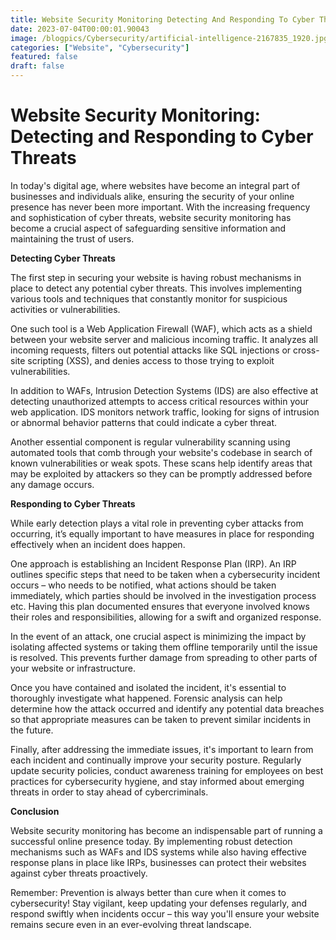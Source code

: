 ```yaml
---
title: Website Security Monitoring Detecting And Responding To Cyber Threats
date: 2023-07-04T00:00:01.90043
image: /blogpics/Cybersecurity/artificial-intelligence-2167835_1920.jpg
categories: ["Website", "Cybersecurity"]
featured: false
draft: false
---
```

# Website Security Monitoring: Detecting and Responding to Cyber Threats

In today's digital age, where websites have become an integral part of businesses and individuals alike, ensuring the security of your online presence has never been more important. With the increasing frequency and sophistication of cyber threats, website security monitoring has become a crucial aspect of safeguarding sensitive information and maintaining the trust of users.

**Detecting Cyber Threats**

The first step in securing your website is having robust mechanisms in place to detect any potential cyber threats. This involves implementing various tools and techniques that constantly monitor for suspicious activities or vulnerabilities. 

One such tool is a Web Application Firewall (WAF), which acts as a shield between your website server and malicious incoming traffic. It analyzes all incoming requests, filters out potential attacks like SQL injections or cross-site scripting (XSS), and denies access to those trying to exploit vulnerabilities.

In addition to WAFs, Intrusion Detection Systems (IDS) are also effective at detecting unauthorized attempts to access critical resources within your web application. IDS monitors network traffic, looking for signs of intrusion or abnormal behavior patterns that could indicate a cyber threat.

Another essential component is regular vulnerability scanning using automated tools that comb through your website's codebase in search of known vulnerabilities or weak spots. These scans help identify areas that may be exploited by attackers so they can be promptly addressed before any damage occurs.

**Responding to Cyber Threats**

While early detection plays a vital role in preventing cyber attacks from occurring, it’s equally important to have measures in place for responding effectively when an incident does happen.

One approach is establishing an Incident Response Plan (IRP). An IRP outlines specific steps that need to be taken when a cybersecurity incident occurs – who needs to be notified, what actions should be taken immediately, which parties should be involved in the investigation process etc. Having this plan documented ensures that everyone involved knows their roles and responsibilities, allowing for a swift and organized response.

In the event of an attack, one crucial aspect is minimizing the impact by isolating affected systems or taking them offline temporarily until the issue is resolved. This prevents further damage from spreading to other parts of your website or infrastructure.

Once you have contained and isolated the incident, it's essential to thoroughly investigate what happened. Forensic analysis can help determine how the attack occurred and identify any potential data breaches so that appropriate measures can be taken to prevent similar incidents in the future.

Finally, after addressing the immediate issues, it's important to learn from each incident and continually improve your security posture. Regularly update security policies, conduct awareness training for employees on best practices for cybersecurity hygiene, and stay informed about emerging threats in order to stay ahead of cybercriminals.

**Conclusion**

Website security monitoring has become an indispensable part of running a successful online presence today. By implementing robust detection mechanisms such as WAFs and IDS systems while also having effective response plans in place like IRPs, businesses can protect their websites against cyber threats proactively.

Remember: Prevention is always better than cure when it comes to cybersecurity! Stay vigilant, keep updating your defenses regularly, and respond swiftly when incidents occur – this way you'll ensure your website remains secure even in an ever-evolving threat landscape.